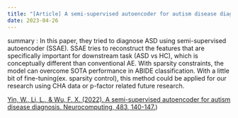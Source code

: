 ```yaml
---
title: "[Article] A semi-supervised autoencoder for autism disease diagnosis."
date: 2023-04-26
---
```


summary : In this paper, they tried to diagnose ASD using semi-supervised autoencoder (SSAE). SSAE tries to reconstruct the features that are specifically important for downstream task (ASD vs HC), which is conceptually different than conventional AE. With sparsity constraints, the model can overcome SOTA performance in ABIDE classification. With a little bit of fine-tuning(ex. sparsity control), this method could be applied for our research using CHA data or p-factor related future research.  

[Yin, W., Li, L., & Wu, F. X. (2022). A semi-supervised autoencoder for autism disease diagnosis. Neurocomputing, 483, 140-147.](https://www.sciencedirect.com/science/article/pii/S0925231222001606))
